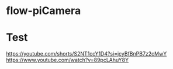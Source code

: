 # flow-piCamera
# Test
https://youtube.com/shorts/S2NT1ccY1D4?si=jcyBfBnPB7z2cMwY
https://www.youtube.com/watch?v=89pcLAhuY8Y

